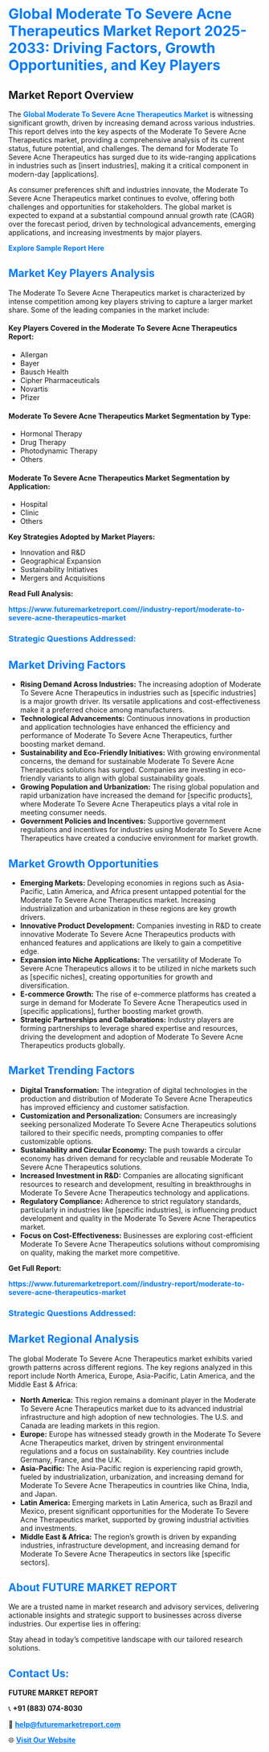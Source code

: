 <h1 style="color: #007BFF;">Global Moderate To Severe Acne Therapeutics Market Report 2025-2033: Driving Factors, Growth Opportunities, and Key Players</h1>

<section id="overview">
<h2>Market Report Overview</h2>
<p>The <a href="https://www.futuremarketreport.com//industry-report/moderate-to-severe-acne-therapeutics-market" style="color: #007BFF; text-decoration: none;"><strong>Global Moderate To Severe Acne Therapeutics Market</strong></a> is witnessing significant growth, driven by increasing demand across various industries. This report delves into the key aspects of the Moderate To Severe Acne Therapeutics market, providing a comprehensive analysis of its current status, future potential, and challenges. The demand for Moderate To Severe Acne Therapeutics has surged due to its wide-ranging applications in industries such as [insert industries], making it a critical component in modern-day [applications].</p>
<p>As consumer preferences shift and industries innovate, the Moderate To Severe Acne Therapeutics market continues to evolve, offering both challenges and opportunities for stakeholders. The global market is expected to expand at a substantial compound annual growth rate (CAGR) over the forecast period, driven by technological advancements, emerging applications, and increasing investments by major players.</p>
</section>

<section id="overview">
<p><a href="https://www.futuremarketreport.com//request-sample/reportId=64560" style="color: #007BFF; text-decoration: none;"><strong>Explore Sample Report Here</strong></a></p>
</section>

<section id="key-players">
<h2 style="color: #007BFF;">Market Key Players Analysis</h2>
<p>The Moderate To Severe Acne Therapeutics market is characterized by intense competition among key players striving to capture a larger market share. Some of the leading companies in the market include:</p>
<h4>Key Players Covered in the Moderate To Severe Acne Therapeutics Report:</h4>
<ul><li>Allergan</li><li>Bayer</li><li>Bausch Health</li><li>Cipher Pharmaceuticals</li><li>Novartis</li><li>Pfizer</li></ul>
<h4>Moderate To Severe Acne Therapeutics Market Segmentation by Type:</h4>
<ul><li>Hormonal Therapy</li><li>Drug Therapy</li><li>Photodynamic Therapy</li><li>Others</li></ul>

<h4>Moderate To Severe Acne Therapeutics Market Segmentation by Application:</h4>
<ul><li>Hospital</li><li>Clinic</li><li>Others</li></ul>
<p><strong>Key Strategies Adopted by Market Players:</strong></p>
<ul>
<li>Innovation and R&D</li>
<li>Geographical Expansion</li>
<li>Sustainability Initiatives</li>
<li>Mergers and Acquisitions</li>
</ul>
</section>

<section>
<p><strong>Read Full Analysis: </strong></p><a href="https://www.futuremarketreport.com//industry-report/moderate-to-severe-acne-therapeutics-market" style="color: #007BFF; text-decoration: none;"><strong>https://www.futuremarketreport.com//industry-report/moderate-to-severe-acne-therapeutics-market</strong></a>
<h3 style="color: #007BFF;">Strategic Questions Addressed:</h3>
</section>

<section id="driving-factors">
<h2 style="color: #007BFF;">Market Driving Factors</h2>
<ul>
<li><strong>Rising Demand Across Industries:</strong> The increasing adoption of Moderate To Severe Acne Therapeutics in industries such as [specific industries] is a major growth driver. Its versatile applications and cost-effectiveness make it a preferred choice among manufacturers.</li>
<li><strong>Technological Advancements:</strong> Continuous innovations in production and application technologies have enhanced the efficiency and performance of Moderate To Severe Acne Therapeutics, further boosting market demand.</li>
<li><strong>Sustainability and Eco-Friendly Initiatives:</strong> With growing environmental concerns, the demand for sustainable Moderate To Severe Acne Therapeutics solutions has surged. Companies are investing in eco-friendly variants to align with global sustainability goals.</li>
<li><strong>Growing Population and Urbanization:</strong> The rising global population and rapid urbanization have increased the demand for [specific products], where Moderate To Severe Acne Therapeutics plays a vital role in meeting consumer needs.</li>
<li><strong>Government Policies and Incentives:</strong> Supportive government regulations and incentives for industries using Moderate To Severe Acne Therapeutics have created a conducive environment for market growth.</li>
</ul>
</section>

<section id="growth-opportunities">
<h2 style="color: #007BFF;">Market Growth Opportunities</h2>
<ul>
<li><strong>Emerging Markets:</strong> Developing economies in regions such as Asia-Pacific, Latin America, and Africa present untapped potential for the Moderate To Severe Acne Therapeutics market. Increasing industrialization and urbanization in these regions are key growth drivers.</li>
<li><strong>Innovative Product Development:</strong> Companies investing in R&D to create innovative Moderate To Severe Acne Therapeutics products with enhanced features and applications are likely to gain a competitive edge.</li>
<li><strong>Expansion into Niche Applications:</strong> The versatility of Moderate To Severe Acne Therapeutics allows it to be utilized in niche markets such as [specific niches], creating opportunities for growth and diversification.</li>
<li><strong>E-commerce Growth:</strong> The rise of e-commerce platforms has created a surge in demand for Moderate To Severe Acne Therapeutics used in [specific applications], further boosting market growth.</li>
<li><strong>Strategic Partnerships and Collaborations:</strong> Industry players are forming partnerships to leverage shared expertise and resources, driving the development and adoption of Moderate To Severe Acne Therapeutics products globally.</li>
</ul>
</section>

<section id="trending-factors">
<h2 style="color: #007BFF;">Market Trending Factors</h2>
<ul>
<li><strong>Digital Transformation:</strong> The integration of digital technologies in the production and distribution of Moderate To Severe Acne Therapeutics has improved efficiency and customer satisfaction.</li>
<li><strong>Customization and Personalization:</strong> Consumers are increasingly seeking personalized Moderate To Severe Acne Therapeutics solutions tailored to their specific needs, prompting companies to offer customizable options.</li>
<li><strong>Sustainability and Circular Economy:</strong> The push towards a circular economy has driven demand for recyclable and reusable Moderate To Severe Acne Therapeutics solutions.</li>
<li><strong>Increased Investment in R&D:</strong> Companies are allocating significant resources to research and development, resulting in breakthroughs in Moderate To Severe Acne Therapeutics technology and applications.</li>
<li><strong>Regulatory Compliance:</strong> Adherence to strict regulatory standards, particularly in industries like [specific industries], is influencing product development and quality in the Moderate To Severe Acne Therapeutics market.</li>
<li><strong>Focus on Cost-Effectiveness:</strong> Businesses are exploring cost-efficient Moderate To Severe Acne Therapeutics solutions without compromising on quality, making the market more competitive.</li>
</ul>
</section>

<section>
<p><strong>Get Full Report: </strong></p><a href="https://www.futuremarketreport.com//industry-report/moderate-to-severe-acne-therapeutics-market" style="color: #007BFF; text-decoration: none;"><strong>https://www.futuremarketreport.com//industry-report/moderate-to-severe-acne-therapeutics-market</strong></a>
<h3 style="color: #007BFF;">Strategic Questions Addressed:</h3>
</section>


<section id="regional-analysis">
<h2 style="color: #007BFF;">Market Regional Analysis</h2>
<p>The global Moderate To Severe Acne Therapeutics market exhibits varied growth patterns across different regions. The key regions analyzed in this report include North America, Europe, Asia-Pacific, Latin America, and the Middle East & Africa:</p>
<ul>
<li><strong>North America:</strong> This region remains a dominant player in the Moderate To Severe Acne Therapeutics market due to its advanced industrial infrastructure and high adoption of new technologies. The U.S. and Canada are leading markets in this region.</li>
<li><strong>Europe:</strong> Europe has witnessed steady growth in the Moderate To Severe Acne Therapeutics market, driven by stringent environmental regulations and a focus on sustainability. Key countries include Germany, France, and the U.K.</li>
<li><strong>Asia-Pacific:</strong> The Asia-Pacific region is experiencing rapid growth, fueled by industrialization, urbanization, and increasing demand for Moderate To Severe Acne Therapeutics in countries like China, India, and Japan.</li>
<li><strong>Latin America:</strong> Emerging markets in Latin America, such as Brazil and Mexico, present significant opportunities for the Moderate To Severe Acne Therapeutics market, supported by growing industrial activities and investments.</li>
<li><strong>Middle East & Africa:</strong> The region’s growth is driven by expanding industries, infrastructure development, and increasing demand for Moderate To Severe Acne Therapeutics in sectors like [specific sectors].</li>
</ul>
</section>

<footer>
<h2 style="color: #007BFF;">About FUTURE MARKET REPORT</h2>
<p>We are a trusted name in market research and advisory services, delivering actionable insights and strategic support to businesses across diverse industries. Our expertise lies in offering:</p>

<p>Stay ahead in today’s competitive landscape with our tailored research solutions.</p>

<h2 style="color: #007BFF;">Contact Us:</h2>
<p><strong>FUTURE MARKET REPORT</strong></p>
<p>📞 <strong>+91 (883) 074-8030</strong></p>
<p>📧 <strong><a href="mailto:help@futuremarketreport.com" style="color: #007BFF;">help@futuremarketreport.com</a></strong></p>
<p>🌐 <strong><a href="https://www.futuremarketreport.com/" style="color: #007BFF;">Visit Our Website</a></strong></p>
</footer>